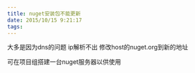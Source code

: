 ```yaml
---
title: nuget安装包不能更新
date: 2015/10/15 9:21:17
tags:
---
```



大多是因为dns的问题 ip解析不出 修改host的nuget.org到新的地址 

  


可在项目组搭建一台nuget服务器以供使用
